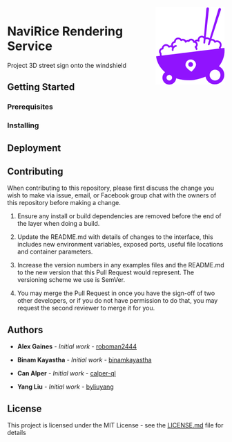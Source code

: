 <img src="logo_small.png" align="right" />

# NaviRice Rendering Service
Project 3D street sign onto the windshield

## Getting Started

### Prerequisites
### Installing

## Deployment

## Contributing
When contributing to this repository, please first discuss the change you wish to make via issue, email, or Facebook group chat with the owners of this repository before making a change.

1. Ensure any install or build dependencies are removed before the end of the layer when doing a build.

2. Update the README.md with details of changes to the interface, this includes new environment variables, exposed ports, useful file locations and container parameters.

3. Increase the version numbers in any examples files and the README.md to the new version that this Pull Request would represent. The versioning scheme we use is SemVer.

4. You may merge the Pull Request in once you have the sign-off of two other developers, or if you do not have permission to do that, you may request the second reviewer to merge it for you.

## Authors

- **Alex Gaines** - *Initial work* - [roboman2444](https://github.com/roboman2444)

- **Binam Kayastha** - *Initial work* - [binamkayastha](https://github.com/binamkayastha)

- **Can Alper** - *Initial work* - [calper-ql](https://github.com/calper-ql)

- **Yang Liu** - *Initial work* - [byliuyang](https://github.com/byliuyang)

## License
This project is licensed under the MIT License - see the [LICENSE.md](LICENSE.md) file for details
